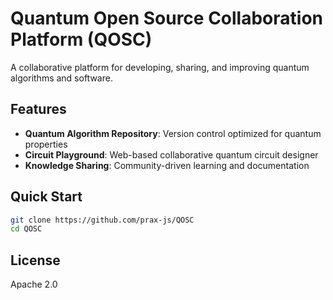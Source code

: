 # Quantum Open Source Collaboration Platform (QOSC)

A collaborative platform for developing, sharing, and improving quantum algorithms and software.

## Features

- **Quantum Algorithm Repository**: Version control optimized for quantum properties
- **Circuit Playground**: Web-based collaborative quantum circuit designer
- **Knowledge Sharing**: Community-driven learning and documentation

## Quick Start

```bash
git clone https://github.com/prax-js/QOSC
cd QOSC
```

## License

Apache 2.0
